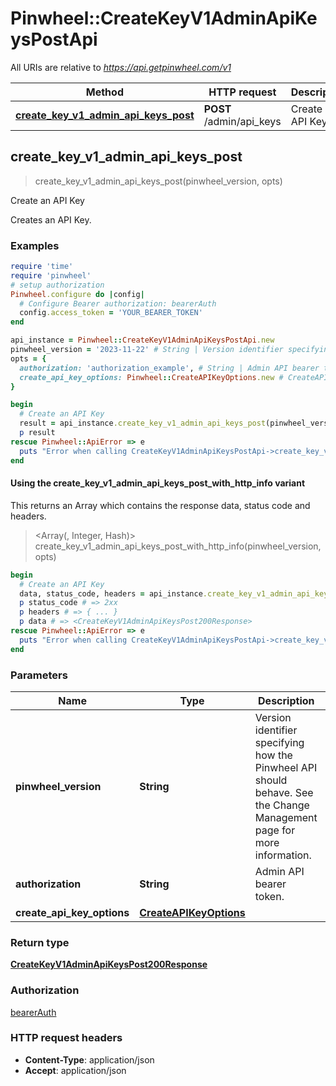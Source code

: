# Pinwheel::CreateKeyV1AdminApiKeysPostApi

All URIs are relative to *https://api.getpinwheel.com/v1*

| Method | HTTP request | Description |
| ------ | ------------ | ----------- |
| [**create_key_v1_admin_api_keys_post**](CreateKeyV1AdminApiKeysPostApi.md#create_key_v1_admin_api_keys_post) | **POST** /admin/api_keys | Create an API Key |


## create_key_v1_admin_api_keys_post

> <CreateKeyV1AdminApiKeysPost200Response> create_key_v1_admin_api_keys_post(pinwheel_version, opts)

Create an API Key

Creates an API Key.

### Examples

```ruby
require 'time'
require 'pinwheel'
# setup authorization
Pinwheel.configure do |config|
  # Configure Bearer authorization: bearerAuth
  config.access_token = 'YOUR_BEARER_TOKEN'
end

api_instance = Pinwheel::CreateKeyV1AdminApiKeysPostApi.new
pinwheel_version = '2023-11-22' # String | Version identifier specifying how the Pinwheel API should behave. See the Change Management page for more information.
opts = {
  authorization: 'authorization_example', # String | Admin API bearer token.
  create_api_key_options: Pinwheel::CreateAPIKeyOptions.new # CreateAPIKeyOptions | 
}

begin
  # Create an API Key
  result = api_instance.create_key_v1_admin_api_keys_post(pinwheel_version, opts)
  p result
rescue Pinwheel::ApiError => e
  puts "Error when calling CreateKeyV1AdminApiKeysPostApi->create_key_v1_admin_api_keys_post: #{e}"
end
```

#### Using the create_key_v1_admin_api_keys_post_with_http_info variant

This returns an Array which contains the response data, status code and headers.

> <Array(<CreateKeyV1AdminApiKeysPost200Response>, Integer, Hash)> create_key_v1_admin_api_keys_post_with_http_info(pinwheel_version, opts)

```ruby
begin
  # Create an API Key
  data, status_code, headers = api_instance.create_key_v1_admin_api_keys_post_with_http_info(pinwheel_version, opts)
  p status_code # => 2xx
  p headers # => { ... }
  p data # => <CreateKeyV1AdminApiKeysPost200Response>
rescue Pinwheel::ApiError => e
  puts "Error when calling CreateKeyV1AdminApiKeysPostApi->create_key_v1_admin_api_keys_post_with_http_info: #{e}"
end
```

### Parameters

| Name | Type | Description | Notes |
| ---- | ---- | ----------- | ----- |
| **pinwheel_version** | **String** | Version identifier specifying how the Pinwheel API should behave. See the Change Management page for more information. | [default to &#39;2023-11-22&#39;] |
| **authorization** | **String** | Admin API bearer token. | [optional] |
| **create_api_key_options** | [**CreateAPIKeyOptions**](CreateAPIKeyOptions.md) |  | [optional] |

### Return type

[**CreateKeyV1AdminApiKeysPost200Response**](CreateKeyV1AdminApiKeysPost200Response.md)

### Authorization

[bearerAuth](../README.md#bearerAuth)

### HTTP request headers

- **Content-Type**: application/json
- **Accept**: application/json

